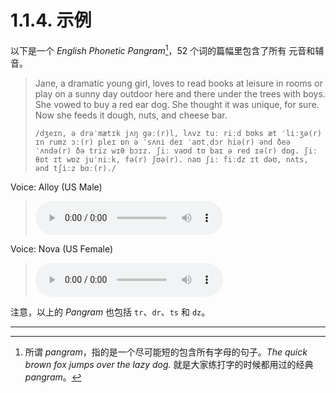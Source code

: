 # 1.1.4. 示例

以下是一个 *English Phonetic Pangram*[^1]，52 个词的篇幅里包含了所有 元音和辅音。

> Jane, a dramatic young girl, loves to read  books at leisure in rooms or play on a sunny day outdoor here and there under the trees with boys. She vowed to buy a red ear dog. She thought it was unique, for sure. Now she feeds it dough, nuts, and cheese bar.
>
> `/dʒeɪn, ə drəˈmætɪk jʌŋ gəː(r)l, lʌvz tuː riːd bʊks æt ˈliːʒə(r) ɪn rumz ɔː(r) pleɪ ɒn ə ˈsʌni deɪ ˈaʊtˌdɔr hiə(r) ənd ðeə ˈʌndə(r) ðə triz wɪθ bɔɪz. ʃiː vaʊd tʊ baɪ ə red ɪə(r) dɒg. ʃiː θɒt ɪt wɒz juˈniːk, fə(r) ʃʊə(r). naʊ ʃiː fiːdz ɪt dəʊ, nʌts, ənd tʃiːz bɑː(r)./`

Voice: Alloy (US Male)

> <audio controls><source src="/audios/phonetic-pangram-alloy.mp3" type="audio/mpeg">Your browser does not support the audio element.</source></audio>

Voice: Nova (US Female)

> <audio controls><source src="/audios/phonetic-pangram-nova.mp3" type="audio/mpeg">Your browser does not support the audio element.</source></audio>

注意，以上的 *Pangram* 也包括 `tr`、`dr`、`ts` 和 `dz`。



-----

[^1]: 所谓 *pangram*，指的是一个尽可能短的包含所有字母的句子。*The quick brown fox jumps over the lazy dog.* 就是大家练打字的时候都用过的经典 *pangram*。

